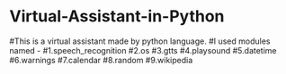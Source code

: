# Virtual-Assistant-in-Python
#This is a virtual assistant made by python language.
#I used modules named -
#1.speech_recognition
#2.os
#3.gtts
#4.playsound
#5.datetime
#6.warnings
#7.calendar
#8.random
#9.wikipedia
